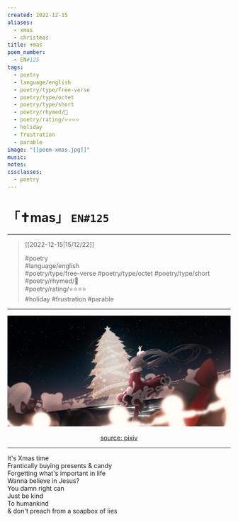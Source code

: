 ```yaml
---
created: 2022-12-15
aliases:
  - xmas
  - christmas
title: ✝mas
poem_number:
  - EN#125
tags:
  - poetry
  - language/english
  - poetry/type/free-verse
  - poetry/type/octet
  - poetry/type/short
  - poetry/rhymed/🔴
  - poetry/rating/⭐⭐⭐⭐
  - holiday
  - frustration
  - parable
image: "[[poem-xmas.jpg]]"
music:
notes:
cssclasses:
  - poetry
---
```

# 「✝mas」 `EN#125`

---

>  [[2022-12-15|15/12/22]]
>  
> #poetry  
> #language/english  
> #poetry/type/free-verse #poetry/type/octet #poetry/type/short  
> #poetry/rhymed/🔴  
> #poetry/rating/⭐⭐⭐⭐  
> #holiday #frustration #parable  

---

![poem-xmas](../!art/poem-xmas.jpg)


<center class="img_caption"><a href="https://www.pixiv.net/en/artworks/86592122" class="source-link">source: pixiv</a></center>

---

It's Xmas time  
Frantically buying presents & candy  
Forgetting what's important in life  
Wanna believe in Jesus?  
You damn right can  
Just be kind  
To humankind  
& don't preach from a soapbox of lies  
